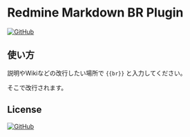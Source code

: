 # Redmine Markdown BR Plugin

[![GitHub](https://img.shields.io/badge/license-Apache%20Version%202.0-blue.svg)](LICENSE)

## 使い方

説明やWikiなどの改行したい場所で ```{{br}}``` と入力してください。

そこで改行されます。

## License

[![GitHub](https://img.shields.io/badge/license-Apache%20Version%202.0-blue.svg)](LICENSE)
